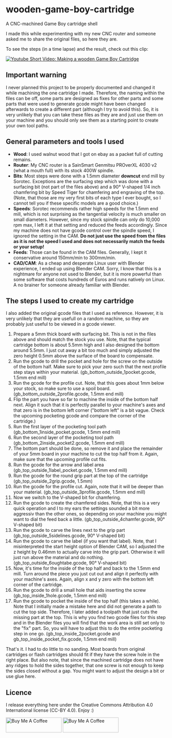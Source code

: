 # wooden-game-boy-cartridge
A CNC-machined Game Boy cartridge shell

I made this while experimenting with my new CNC router and someone asked me to share the original files, so here they are.

To see the steps (in a time lapse) and the result, check out this clip:

[![Youtube Short Video: Making a wooden Game Boy Cartridge](https://img.youtube.com/vi/ePvpYVNEvzk/0.jpg)](https://youtu.be/ePvpYVNEvzk)

## Important warning

I never planned this project to be properly documented and changed it while machining the one cartridge I made. Therefore, the naming within the files can be off, some parts are designed as fixes for other parts and some parts that were used to generate gcode might have been changed afterwards to create a different part (although I try to avoid this). So, it is very unlikely that you can take these files as they are and just use them on your machine and you should only see them as a starting point to create your own tool paths.

## General parameters and tools I used

* **Wood**: I used walnut wood that I got on ebay as a packet full of cutting remains.
* **Router**: My CNC router is a SainSmart Genmitsu PROverXL 4030 v2 (what a mouth full) with its stock 400W spindle.
* **Bits**: Most steps were done with a 1.5mm diameter **downcut** end mill by Sorotec. Exceptions are the surfacing step which was done with a surfacing bit (not part of the files above) and a 90° V-shaped 1/4 inch chamfering bit by Speed Tiger for chamfering and engraving of the top. (Note, that those are my very first bits of each type I ever bought, so I cannot tell you if these specific models are a good choice.)
* **Speeds**: Sorotec recommends rather high speeds for the 1.5mm end mill, which is not surprising as the tangential velocity is much smaller on small diameters. However, since my stock spindle can only do 10,000 rpm max, I left it at that setting and reduced the feeds accordingly. Since my machine does not have gcode control over the spindle speed, I ignored the setting in the CAM. **Do not just use the speed from the files as it is not the speed I used and does not necessarily match the feeds or your setup!**
* **Feeds**: Those can be found in the CAM files. Generally, I kept it conservative around 150mm/min to 300mm/min.
* **CAD/CAM**: As a cheap and desperate Linux user with Blender experience, I ended up using Blender CAM. Sorry, I know that this is a nightmare for anyone not used to Blender, but it is more powerful than some software that costs hundreds of Euros and runs natively on Linux. A no brainer for someone already familiar with Blender.

## The steps I used to create my cartridge

I also added the original gcode files that I used as reference. However, it is very unlikely that they are usefull on a random machine, so they are probably just useful to be viewed in a gcode viewer.

1. Prepare a 5mm thick board with surfacing bit. This is not in the files above and should match the stock you use. Note, that the typical cartridge bottom is about 5.5mm high and I also designed the bottom around 5.5mm. I just cut away a bit too much and simply adjusted the zero height 0.5mm above the surface of the board to compensate.
2. Run the gcode to drill the pocket and hole for the screw on the outside of the bottom half. Make sure to pick your zero such that the next profile step stays within your material. (gb_bottom_outside_1pocket.gcode, 1.5mm end mill)
3. Run the gcode for the profile cut. Note, that this goes about 1mm below your stock, so make sure to use a spoil board. (gb_bottom_outside_2profile.gcode, 1.5mm end mill)
4. Flip the part you have so far to machine the inside of the bottom half next. Align it such that it is perfectly parallel to your machine's axes and that zero is in the bottom left corner ("bottom left" is a bit vague. Check the upcoming pocketing gcode and compare the corner of the cartridge.)
5. Run the first layer of the pocketing tool path (gb_bottom_1inside_pocket.gcode, 1.5mm end mill)
6. Run the second layer of the pocketing tool path (gb_bottom_2inside_pocket2.gcode, 1.5mm end mill)
7. The bottom part should be done, so remove it and place the remainder of your 5mm board in your machine to cut the top half from it. Again, make sure that the upcoming profile cut fits.
8. Run the gcode for the arrow and label area (gb_top_outside_1label_pocket.gcode, 1.5mm end mill)
9. Run the gcode for the round grip part at the top of the cartridge (gb_top_outside_2grip.gcode, 1.5mm)
10. Run the gcode for the profile cut. Again, note that it will be deeper than your material. (gb_top_outside_3profile.gcode, 1.5mm end mill)
11. Now we switch to the V-shaped bit for chamfering.
12. Run the gcode to create the chamfered sides. Note, that this is a very quick operation and I to my ears the settings sounded a bit more aggressiv than the other ones, so depending on your machine you might want to dial the feed back a little. (gb_top_outside_4chamfer.gcode, 90° V-shaped bit)
13. Run the gcode to carve the lines next to the grip part (gb_top_outside_5sidelines.gcode, 90° V-shaped bit)
14. Run the gcode to carve the label (if you want that label). Note, that I misinterpreted the start height option of Blender CAM, so I adjusted the z height by 0.46mm to actually carve into the grip part. Otherwise it will just run above the material and do nothing. (gb_top_outside_6oughtabe.gcode, 90° V-shaped bit)
15. Now, it's time for the inside of the top half and back to the 1.5mm end mill. Turn around the piece you just cut out and align it perfectly with your machine's axes. Again, align x and y zero with the bottom left corner of the cartridge.
16. Run the gcode to drill a small hole that aids inserting the screw (gb_top_inside_1hole.gcode, 1.5mm end mill)
17. Run the gcode to pocket the inside of the top half (this takes a while). Note that I initially made a mistake here and did not generate a path to cut the top side. Therefore, I later added a toolpath that just cuts the missing part at the top. This is why you find two gcode files for this step and in the Blender files you will find that the work area is still set only to the "fix" part. So, you will have to adjust this to do the entire pocketing step in one go. (gb_top_inside_2pocket.gcode and gb_top_inside_pocket_fix.gcode, 1.5mm end mill)

That's it. I had to do little to no sanding. Most boards from original cartridges or flash cartridges should fit if they have the screw hole in the right place. But also note, that since the machined cartridge does not have any ridges to hold the sides together, that one screw is not enough to keep the sides closed without a gap. You might want to adjust the design a bit or use glue here.

## Licence

I release everything here under the Creative Commons Attribution 4.0 International license (CC-BY 4.0). Enjoy :)

<a href="https://www.buymeacoffee.com/there.oughta.be" target="_blank"><img src="https://cdn.buymeacoffee.com/buttons/v2/default-blue.png" alt="Buy Me A Coffee" height="47" width="174" ></a>
<a href="https://www.buymeacoffee.com/there.oughta.be" target="_blank"><img src="https://cdn.buymeacoffee.com/buttons/v2/default-blue.png" alt="Buy Me A Coffee" height="47" width="174" ></a>
